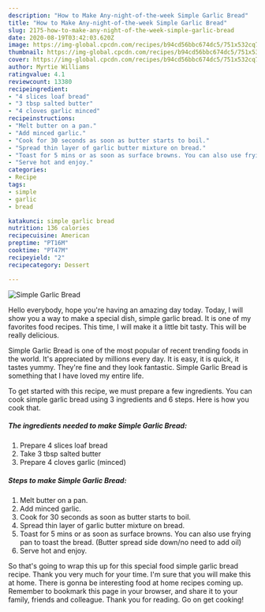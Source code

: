 ```yaml
---
description: "How to Make Any-night-of-the-week Simple Garlic Bread"
title: "How to Make Any-night-of-the-week Simple Garlic Bread"
slug: 2175-how-to-make-any-night-of-the-week-simple-garlic-bread
date: 2020-08-19T03:42:03.620Z
image: https://img-global.cpcdn.com/recipes/b94cd56bbc674dc5/751x532cq70/simple-garlic-bread-recipe-main-photo.jpg
thumbnail: https://img-global.cpcdn.com/recipes/b94cd56bbc674dc5/751x532cq70/simple-garlic-bread-recipe-main-photo.jpg
cover: https://img-global.cpcdn.com/recipes/b94cd56bbc674dc5/751x532cq70/simple-garlic-bread-recipe-main-photo.jpg
author: Myrtie Williams
ratingvalue: 4.1
reviewcount: 13380
recipeingredient:
- "4 slices loaf bread"
- "3 tbsp salted butter"
- "4 cloves garlic minced"
recipeinstructions:
- "Melt butter on a pan."
- "Add minced garlic."
- "Cook for 30 seconds as soon as butter starts to boil."
- "Spread thin layer of garlic butter mixture on bread."
- "Toast for 5 mins or as soon as surface browns. You can also use frying pan to toast the bread. (Butter spread side down/no need to add oil)"
- "Serve hot and enjoy."
categories:
- Recipe
tags:
- simple
- garlic
- bread

katakunci: simple garlic bread 
nutrition: 136 calories
recipecuisine: American
preptime: "PT16M"
cooktime: "PT47M"
recipeyield: "2"
recipecategory: Dessert

---
```



![Simple Garlic Bread](https://img-global.cpcdn.com/recipes/b94cd56bbc674dc5/751x532cq70/simple-garlic-bread-recipe-main-photo.jpg)

Hello everybody, hope you're having an amazing day today. Today, I will show you a way to make a special dish, simple garlic bread. It is one of my favorites food recipes. This time, I will make it a little bit tasty. This will be really delicious.



Simple Garlic Bread is one of the most popular of recent trending foods in the world. It's appreciated by millions every day. It is easy, it is quick, it tastes yummy. They're fine and they look fantastic. Simple Garlic Bread is something that I have loved my entire life.


To get started with this recipe, we must prepare a few ingredients. You can cook simple garlic bread using 3 ingredients and 6 steps. Here is how you cook that.

<!--inarticleads1-->

##### The ingredients needed to make Simple Garlic Bread:

1. Prepare 4 slices loaf bread
1. Take 3 tbsp salted butter
1. Prepare 4 cloves garlic (minced)




<!--inarticleads2-->

##### Steps to make Simple Garlic Bread:

1. Melt butter on a pan.
1. Add minced garlic.
1. Cook for 30 seconds as soon as butter starts to boil.
1. Spread thin layer of garlic butter mixture on bread.
1. Toast for 5 mins or as soon as surface browns. You can also use frying pan to toast the bread. (Butter spread side down/no need to add oil)
1. Serve hot and enjoy.




So that's going to wrap this up for this special food simple garlic bread recipe. Thank you very much for your time. I'm sure that you will make this at home. There is gonna be interesting food at home recipes coming up. Remember to bookmark this page in your browser, and share it to your family, friends and colleague. Thank you for reading. Go on get cooking!
